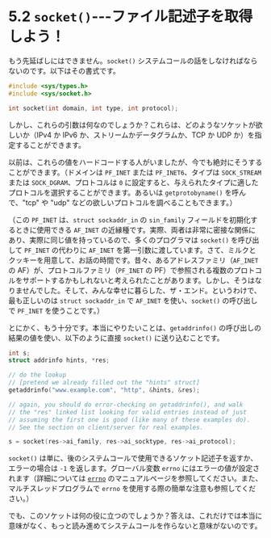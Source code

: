 # 5.2 `socket()`---ファイル記述子を取得しよう！

もう先延ばしにはできません。`socket()` システムコールの話をしなければならないのです。以下はその書式です。

```c
#include <sys/types.h>
#include <sys/socket.h>

int socket(int domain, int type, int protocol);
```

しかし、これらの引数は何なのでしょうか？これらは、どのようなソケットが欲しいか（IPv4 か IPv6 か、ストリームかデータグラムか、TCP か UDP か）を指定することができます。

以前は、これらの値をハードコードする人がいましたが、今でも絶対にそうすることができます。（ドメインは `PF_INET` または `PF_INET6`、タイプは `SOCK_STREAM` または `SOCK_DGRAM`、プロトコルは `0` に設定すると、与えられたタイプに適したプロトコルを選択することができます。あるいは `getprotobyname()` を呼んで、"tcp" や "udp" などの欲しいプロトコルを調べることもできます。）

（この `PF_INET` は、`struct sockaddr_in` の `sin_family` フィールドを初期化するときに使用できる `AF_INET` の近縁種です。実際、両者は非常に密接な関係にあり、実際に同じ値を持っているので、多くのプログラマは `socket()` を呼び出して `PF_INET` の代わりに `AF_INET` を第一引数に渡しています。さて、ミルクとクッキーを用意して、お話の時間です。昔々、あるアドレスファミリ（`AF_INET` の AF）が、プロトコルファミリ（`PF_INET` の PF）で参照される複数のプロトコルをサポートするかもしれないと考えられたことがあります。しかし、そうはなりませんでした。そして、みんな幸せに暮らした、ザ・エンド。というわけで、最も正しいのは `struct sockaddr_in` で `AF_INET` を使い、`socket()` の呼び出しで `PF_INET` を使うことです。）

とにかく、もう十分です。本当にやりたいことは、`getaddrinfo()` の呼び出しの結果の値を使い、以下のように直接 `socket()` に送り込むことです。

```c
int s;
struct addrinfo hints, *res;

// do the lookup
// [pretend we already filled out the "hints" struct]
getaddrinfo("www.example.com", "http", &hints, &res);

// again, you should do error-checking on getaddrinfo(), and walk
// the "res" linked list looking for valid entries instead of just
// assuming the first one is good (like many of these examples do).
// See the section on client/server for real examples.

s = socket(res->ai_family, res->ai_socktype, res->ai_protocol);
```

`socket()` は単に、後のシステムコールで使用できるソケット記述子を返すか、エラーの場合は `-1` を返します。グローバル変数 `errno` にはエラーの値が設定されます（詳細については [`errno`](../man-pages/errno.md) のマニュアルページを参照してください。また、マルチスレッドプログラムで `errno` を使用する際の簡単な注意も参照してください。）

でも、このソケットは何の役に立つのでしょうか？答えは、これだけでは本当に意味がなく、もっと読み進めてシステムコールを作らないと意味がないのです。
